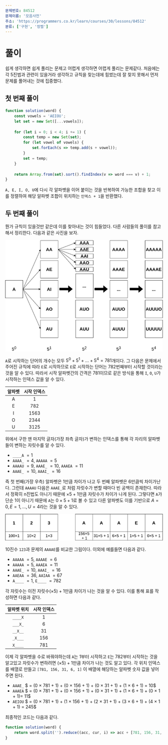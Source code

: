 ```yaml
---
문제번호: 84512
문제이름: '모음사전'
주소: 'https://programmers.co.kr/learn/courses/30/lessons/84512'
분류: ['구현', '정렬']
---
```


# 풀이

쉽게 생각하면 쉽게 풀리는 문제고 어렵게 생각하면 어렵게 풀리는 문제같다. 처음에는 각 5진법과 관련이 있을거라 생각하고 규칙을 찾는데에 힘썼는데 잘 찾지 못해서 먼저 문제를 풀어내는 것에 집중했다.

## 첫 번째 풀이

```js
function solution(word) {
    const vowels = 'AEIOU';
    let set = new Set([...vowels]);

    for (let i = 0; i < 4; i += 1) {
        const temp = new Set(set);
        for (let vowel of vowels) {
            set.forEach(s => temp.add(s + vowel));
        }
        set = temp;
    }

    return Array.from(set).sort().findIndex(v => word === v) + 1;
}
```

`A, E, I, O, U`에 다시 각 알파벳을 이어 붙이는 것을 반복하여 가능한 조합을 찾고 이를 정렬하여 해당 알파벳 조합이 위치하는 `인덱스 + 1`을 반환했다.

## 두 번째 풀이

뭔가 규칙이 있을것만 같은데 이를 찾아내는 것이 힘들었다. 다른 사람들의 풀이를 참고해서 정리한다. 다음과 같은 사진을 보자.

![Start with an A](./startwitha.png)

`A`로 시작하는 단어의 개수는 모두 $5^0 + 5^1 + ... + 5^4 = 781$개이다. 그 다음은 문제에서 주어진 규칙에 따라 `E`로 시작하므로 `E`로 시작하는 단어는 782번째부터 시작할 것이라는 것을 알 수 있다. 따라서 시작 알파벳간의 간격은 781이므로 같은 방식을 통해 `I`, `O`, `U`가 시작하는 인덱스 값을 알 수 있다.

| 알파벳 | 시작 인덱스 |
|:-------:|:----------:|
| A      | 1           |
| E      | 782         |
| I      | 1563        |
| O      | 2344        |
| U      | 3125        |

위에서 구한 맨 마지막 글자(가장 좌측 글자)가 변하는 인덱스를 통해 각 자리의 알파벳들이 변하는 자릿수를 알 수 있다.

- `____A` $= 1$
- `AAAA_` $= 4$, `AAAAA` $= 5$
- `AAAAU` $= 9$, `AAAE_` $= 10$, `AAAEA` $= 11$
- `AAAE_` $= 10$, `AAAI_` $= 16$

즉 첫 번째(가장 우측) 알파벳은 1만큼 차이가 나고 두 번째 알파벳은 6만큼씩 차이가난다. 그런데 `AAAAU` 다음은 `AAAE_`로 처럼 자릿수가 변할 때마다 빈 공백이 존재한다. 따라서 정확히 n진법도 아니기 때문에 $×5 + 1$만큼 자릿수가 차이가 나게 된다. 그렇다면 `A`가 단순 $1$이 아니기 때문에 `A`는 $0 × 5 + 1$로 볼 수 있고 다른 알파벳도 이를 기반으로 $A = 0, E = 1, ..., U = 4$라는 것을 알 수 있다.

![Compare](./compare.png)

10진수 `123`과 문제의 `AAAAE`를 비교한 그림이다. 이외에 예를들면 다음과 같다. 

- `AAAAA` $= 5$, `AAAAE` $= 6$
- `AAAAA` $= 5$, `AAAEA` $= 11$
- `AAAE_` $= 10$, `AAAI_` $= 16$
- `AAEAA` $= 36$, `AAIAA` $= 67$
- `A____` $= 1$, `E____` $= 782$

각 자릿수는 이전 자릿수$(×5) + 1$만큼 차이가 나는 것을 알 수 있다. 이를 통해 표를 작성하면 다음과 같다.

| 알파벳 위치 | 시작 인덱스 |
|:-----------:|:-----------:|
| `____X`       | 1           |
| `___X_`       | 6           |
| `__X__`       | 31          |
| `_X___`       | 156         |
| `X____`       | 781         |

이제 각 알파벳을 수로 바꿔야하는데 `A`는 1부터 시작하고 `E`는 782부터 시작하는 것을 알고있고 자릿수가 변하려면 $(×5) + 1$만큼 차이가 나는 것도 알고 있다. 각 위치 인덱스를 배열로 만들고 `[781, 156, 31, 6, 1]` 이 배열에 해당하는 알파벳 숫자 값을 넣어주면 된다.

- `AAAE_` $ = (0 × 781 + 1) + (0 × 156 + 1) + (0 × 31 + 1) + (1 × 6 + 1) = 10$
- `AAAEA` $ = (0 × 781 + 1) + (0 × 156 + 1) + (0 × 31 + 1) + (1 × 6 + 1) + (0 × 1 + 1)= 11$
- `AEIOU` $ = (0 × 781 + 1) + (1 × 156 + 1) + (2 × 31 + 1) + (3 × 6 + 1) + (4 × 1 + 1) = 245$

최종적인 코드는 다음과 같다.

```js
function solution(word) {
    return word.split('').reduce((acc, cur, i) => acc + [781, 156, 31, 6, 1][i] * ['A', 'E', 'I', 'O', 'U'].indexOf(cur) + 1, 0);
}
```
